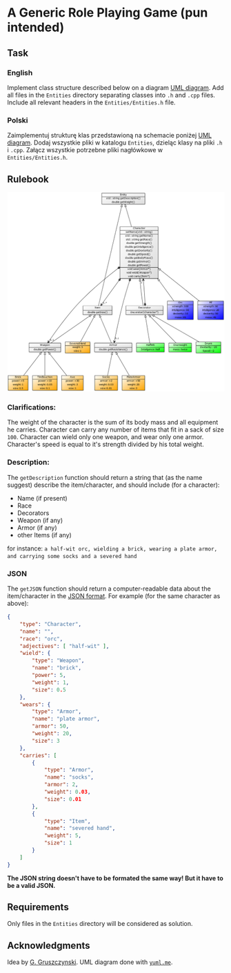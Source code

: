 # A Generic Role Playing Game (pun intended)

## Task
### English
Implement class structure described below on a diagram [UML diagram](https://en.wikipedia.org/wiki/Unified_Modeling_Language).
Add all files in the `Entities` directory separating classes into `.h` and `.cpp` files.
Include all relevant headers in the `Entities/Entities.h` file.

### Polski
Zaimplementuj strukturę klas przedstawioną na schemacie poniżej [UML diagram](https://pl.wikipedia.org/wiki/Unified_Modeling_Language).
Dodaj wszystkie pliki w katalogu `Entities`, dzieląc klasy na pliki `.h` i `.cpp`.
Załącz wszystkie potrzebne pliki nagłówkowe w `Entities/Entities.h`.

## Rulebook
![UML diagram](uml.png)

### Clarifications:
The weight of the character is the sum of its body mass and all equipment he carries.
Character can carry any number of items that fit in a sack of size `100`.
Character can wield only one weapon, and wear only one armor.
Character's speed is equal to it's strength divided by his total weight.

### Description:
The `getDescription` function should return a string that (as the name suggest) describe the item/character, and should include (for a character):
- Name (if present)
- Race
- Decorators
- Weapon (if any)
- Armor (if any)
- other Items (if any)

for instance:
`a half-wit orc, wielding a brick, wearing a plate armor, and carrying some socks and a severed hand`

### JSON
The `getJSON` function should return a computer-readable data about the item/character in the [JSON format](https://en.wikipedia.org/wiki/JSON). For example (for the same character as above):
```json
{
	"type": "Character",
	"name": "",
	"race": "orc",
	"adjectives": [ "half-wit" ],
	"wield": {
		"type": "Weapon",
		"name": "brick",
		"power": 5,
		"weight": 1,
		"size": 0.5
	},
	"wears": {
		"type": "Armor",
		"name": "plate armor",
		"armor": 50,
		"weight": 20,
		"size": 3
	},
	"carries": [
		{
			"type": "Armor",
			"name": "socks",
			"armor": 2,
			"weight": 0.03,
			"size": 0.01
		},
		{
			"type": "Item",
			"name": "severed hand",
			"weight": 5,
			"size": 1
		}
	]
}
```
**The JSON string doesn't have to be formated the same way! But it have to be a valid JSON.**

## Requirements

Only files in the `Entities` directory will be considered as solution.

## Acknowledgments

Idea by [G. Gruszczynski](https://github.com/ggruszczynski). UML diagram done with [`yuml.me`](https://yuml.me/).